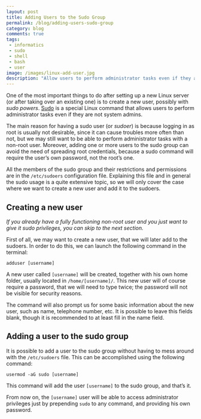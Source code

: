 ```yaml
---
layout: post
title: Adding Users to the Sudo Group
permalink: /blog/adding-users-sudo-group
category: blog
comments: true
tags: 
 - informatics
 - sudo
 - shell
 - bash
 - user
image: /images/linux-add-user.jpg
description: "Allow users to perform administrator tasks even if they are not system admins."
---
```


One of the most important things to do after setting up a new Linux server (or after taking over an existing one) is to create a new user, possibly with *sudo powers*. [Sudo](https://en.wikipedia.org/wiki/Sudo) is a special Linux command that allows users to perform administrator tasks even if they are not system admins.  

The main reason for having a sudo user (or *sudoer*) is because logging in as root is usually not desirable, since it can cause troubles more often than not, but we may still want to be able to perform administrator tasks with a non-root user. Moreover, adding one or more users to the sudo group can avoid the need of spreading root credentials, because a sudo command will require the user’s own password, not the root’s one.  

All the members of the sudo group and their restrictions and permissions are in the `/etc/sudoers` configuration file. Explaining this file and in general the sudo usage is a quite extensive topic, so we will only cover the case where we want to create a new user and add it to the sudoers.  

## Creating a new user  

*If you already have a fully functioning non-root user and you just want to give it sudo privileges, you can skip to the next section.*  

First of all, we may want to create a new user, that we will later add to the sudoers. In order to do this, we can launch the following command in the terminal:  

```
adduser [username]
```  

A new user called `[username]` will be created, together with his own home folder, usually located in `/home/[username]/`. This new user will of course require a password, that we will need to type twice; the password will not be visible for security reasons.  

The command will also prompt us for some basic information about the new user, such as name, telephone number, etc. It is possible to leave this fields blank, though it is recommended to at least fill in the name field.  

## Adding a user to the sudo group  

It is possible to add a user to the sudo group without having to mess around with the `/etc/sudoers` file. This can be accomplished using the following command:  

```
usermod -aG sudo [username]
```  

This command will add the user `[username]` to the sudo group, and that’s it.  

From now on, the `[username]` user will be able to access administrator privileges just by prepending `sudo` to any command, and providing his own password.  
